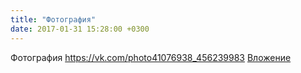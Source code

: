 ```yaml
---
title: "Фотография"
date: 2017-01-31 15:28:00 +0300
---
```


Фотография
<a class="vk-attach" href="https://vk.com/photo41076938_456239983">https://vk.com/photo41076938_456239983</a>
<a class="vk-attach" href="https://vk.com/photo41076938_456239983">Вложение</a>
